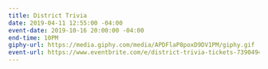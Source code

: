 ```yaml
---
title: District Trivia
date: 2019-04-11 12:55:00 -04:00
event-date: 2019-10-16 20:00:00 -04:00
end-time: 10PM
giphy-url: https://media.giphy.com/media/APDFlaP8poxD9DV1PM/giphy.gif
event-url: https://www.eventbrite.com/e/district-trivia-tickets-73904944679
---
```


